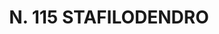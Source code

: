 ---
title: "N. 115 STAFILODENDRO"
plant-name: "N. 115"
plant-number: "115"
plant-xml: "/assets/xml/plant115.xml"
plant-img1: "/assets/img/plant115_verso.jpg"
plant-img2: "/assets/img/plant115.jpg"
plant-title: "N. 115 STAFILODENDRO"
plant-taxon-link: ""
plant-taxon-link: ""
layout: single-xml
---